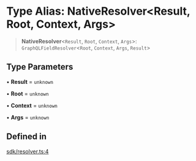 # Type Alias: NativeResolver\<Result, Root, Context, Args\>

> **NativeResolver**\<`Result`, `Root`, `Context`, `Args`\>: `GraphQLFieldResolver`\<`Root`, `Context`, `Args`, `Result`\>

## Type Parameters

• **Result** = `unknown`

• **Root** = `unknown`

• **Context** = `unknown`

• **Args** = `unknown`

## Defined in

[sdk/resolver.ts:4](https://github.com/andreisergiu98/baeta/blob/277f62f15bfdecc05d507a84e60b62e5bc08a747/packages/core/sdk/resolver.ts#L4)
